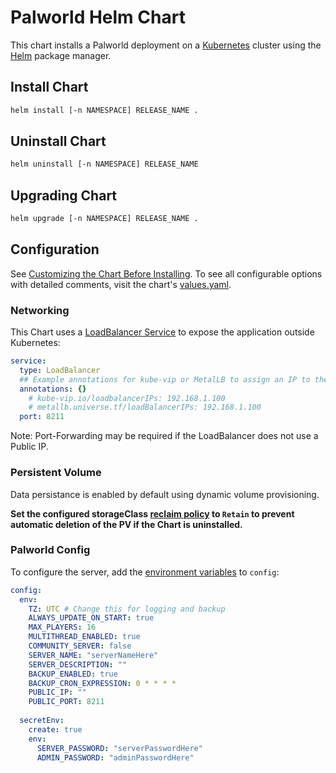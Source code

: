 # Palworld Helm Chart

This chart installs a Palworld deployment on a [Kubernetes](http://kubernetes.io/) cluster using the [Helm](https://helm.sh/) package manager.

## Install Chart

```sh
helm install [-n NAMESPACE] RELEASE_NAME .
```

## Uninstall Chart

```sh
helm uninstall [-n NAMESPACE] RELEASE_NAME
```

## Upgrading Chart

```sh
helm upgrade [-n NAMESPACE] RELEASE_NAME .
```

## Configuration

See [Customizing the Chart Before Installing](https://helm.sh/docs/intro/using_helm/#customizing-the-chart-before-installing). To see all configurable options with detailed comments, visit the chart's [values.yaml](./values.yaml).

### Networking

This Chart uses a [LoadBalancer Service](https://kubernetes.io/docs/concepts/services-networking/service/#loadbalancer) to expose the application outside Kubernetes:

```yaml
service:
  type: LoadBalancer
  ## Example annotations for kube-vip or MetalLB to assign an IP to the LoadBalancer
  annotations: {}
    # kube-vip.io/loadbalancerIPs: 192.168.1.100
    # metallb.universe.tf/loadBalancerIPs: 192.168.1.100
  port: 8211
```

Note: Port-Forwarding may be required if the LoadBalancer does not use a Public IP.

### Persistent Volume

Data persistance is enabled by default using dynamic volume provisioning.

**Set the configured storageClass [reclaim policy](https://kubernetes.io/docs/concepts/storage/storage-classes/#reclaim-policy) to `Retain` to prevent automatic deletion of the PV if the Chart is uninstalled.**

### Palworld Config

To configure the server, add the [environment variables](https://github.com/jammsen/docker-palworld-dedicated-server#environment-variables) to `config`:

```yaml
config:
  env:
    TZ: UTC # Change this for logging and backup
    ALWAYS_UPDATE_ON_START: true
    MAX_PLAYERS: 16
    MULTITHREAD_ENABLED: true
    COMMUNITY_SERVER: false
    SERVER_NAME: "serverNameHere"
    SERVER_DESCRIPTION: ""
    BACKUP_ENABLED: true
    BACKUP_CRON_EXPRESSION: 0 * * * *
    PUBLIC_IP: ""
    PUBLIC_PORT: 8211
  
  secretEnv:
    create: true
    env:
      SERVER_PASSWORD: "serverPasswordHere"
      ADMIN_PASSWORD: "adminPasswordHere"
```
